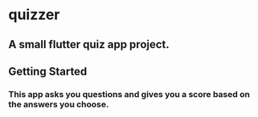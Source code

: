 # quizzer

## A small flutter quiz app project.

## Getting Started
### This app asks you questions and gives you a score based on the answers you choose.
